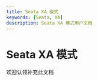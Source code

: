```yaml
---
title: Seata XA 模式
keywords: [Seata, XA]
description: Seata XA 模式用户文档
---
```


# Seata XA 模式

欢迎认领补充此文档